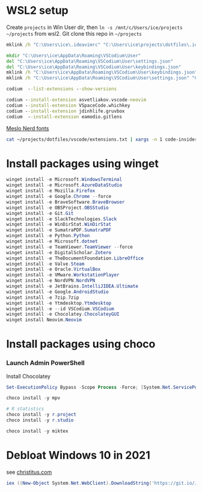 # WSL2 setup
Create `projects` in Win User dir, then `ln -s /mnt/c/Users/ice/projects ~/projects` from wsl2.
Git clone this repo in `~/projects`

``` cmd
mklink /h "C:\Users\ice\.ideavimrc" "C:\Users\ice\projects\dotfiles\.ideavimrc" 
``` 

``` cmd
mkdir "C:\Users\ice\AppData\Roaming\VSCodium\User"
del "C:\Users\ice\AppData\Roaming\VSCodium\User\settings.json"
del "C:\Users\ice\AppData\Roaming\VSCodium\User\keybindings.json"
mklink /h "C:\Users\ice\AppData\Roaming\VSCodium\User\keybindings.json" "C:\Users\ice\projects\dotfiles\configs\vscode\.config\Code\User\keybindings.json"
mklink /h "C:\Users\ice\AppData\Roaming\VSCodium\User\settings.json" "C:\Users\ice\projects\dotfiles\configs\vscode\.config\Code\User\settings.json"

codium  --list-extensions --show-versions 

codium --install-extension asvetliakov.vscode-neovim
codium --install-extension VSpaceCode.whichkey
codium --install-extension jdinhlife.gruvbox
codium  --install-extension eamodio.gitlens
```

[Meslo Nerd fonts](https://github.com/romkatv/dotfiles-public/tree/master/.local/share/fonts/NerdFonts)

``` bash
cat ~/projects/dotfiles/vscode/extensions.txt | xargs -n 1 code-insiders --install-extension
```

# Install packages using winget
``` powershell
winget install -e Microsoft.WindowsTerminal
winget install -e Microsoft.AzureDataStudio
winget install -e Mozilla.Firefox
winget install -e Google.Chrome --force
winget install -e BraveSoftware.BraveBrowser
winget install -e OBSProject.OBSStudio
winget install -e Git.Git
winget install -e SlackTechnologies.Slack
winget install -e WinDirStat.WinDirStat
winget install -e SumatraPDF.SumatraPDF
winget install -e Python.Python
winget install -e Microsoft.dotnet
winget install -e TeamViewer.TeamViewer --force
winget install -e DigitalScholar.Zotero
winget install -e TheDocumentFoundation.LibreOffice
winget install -e Valve.Steam
winget install -e Oracle.VirtualBox
winget install -e VMware.WorkstationPlayer
winget install -e NordVPN.NordVPN
winget install -e JetBrains.IntelliJIDEA.Ultimate
winget install -e Google.AndroidStudio
winget install -e 7zip.7zip
winget install -e Ytmdesktop.Ytmdesktop
winget install -e --id VSCodium.VSCodium
winget install -e Chocolatey.ChocolateyGUI
winget install Neovim.Neovim
```

# Install packages using choco

### Launch Admin PowerShell
Install Chocolatey
``` powershell
Set-ExecutionPolicy Bypass -Scope Process -Force; [System.Net.ServicePointManager]::SecurityProtocol = [System.Net.ServicePointManager]::SecurityProtocol -bor 3072; iex ((New-Object System.Net.WebClient).DownloadString('https://community.chocolatey.org/install.ps1'))
```

``` powershell
choco install -y mpv

# R statistics
choco install -y r.project
choco install -y r.studio

choco install -y miktex
```
# Debloat Windows 10 in 2021
see [christitus.com](https://christitus.com/debloat-windows-10-2020/#january-2021-update)

``` powershell
iex ((New-Object System.Net.WebClient).DownloadString('https://git.io/JJ8R4'))

```

